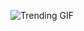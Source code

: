 
<!-- GIF_SECTION -->
![Trending GIF](https://media2.giphy.com/media/v1.Y2lkPThiYjIxNzcyNGQwZXVidGd5Mjc1ZHFxcWNwbWVhcHF2dDQ4eTAydGpzZThyc3hybyZlcD12MV9naWZzX3NlYXJjaCZjdD1n/ZfQXucKdaMcHLdSvWd/giphy.gif)
<!-- END_GIF_SECTION -->
